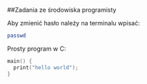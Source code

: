 ##Zadania ze środowiska programisty

Aby zmienić hasło należy na terminalu wpisać:

```sh
passwd
```

Prosty program w C:

```c
main() {
  print("hello world");
}
